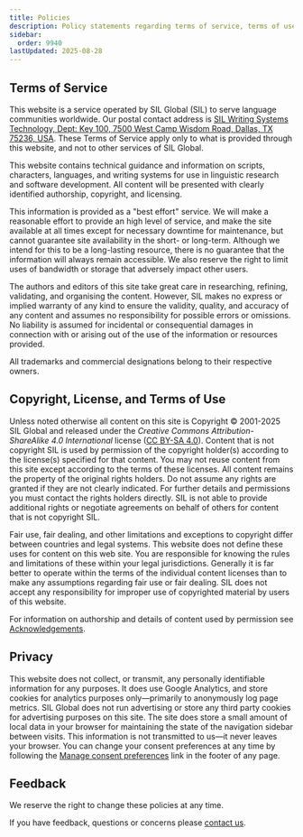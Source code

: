 ```yaml
---
title: Policies
description: Policy statements regarding terms of service, terms of use, privacy, and licensing
sidebar:
  order: 9940
lastUpdated: 2025-08-28
---
```


## Terms of Service

This website is a service operated by SIL Global (SIL) to serve language communities worldwide. Our postal contact address is [SIL Writing Systems Technology, Dept: Key 100, 7500 West Camp Wisdom Road, Dallas, TX 75236, USA][address-formating].
These Terms of Service apply only to what is provided through this website, and not to other services of SIL Global.

This website contains technical guidance and information on scripts, characters, languages, and writing systems for use in linguistic research and software development. All content will be presented with clearly identified authorship, copyright, and licensing.

This information is provided as a "best effort" service. We will make a reasonable effort to provide an high level of service, and make the site available at all times except for necessary downtime for maintenance, but cannot guarantee site availability in the short- or long-term. Although we intend for this to be a long-lasting resource, there is no guarantee that the information will always remain accessible. We also reserve the right to limit uses of bandwidth or storage that adversely impact other users.

The authors and editors of this site take great care in researching, refining, validating, and organising the content. However, SIL makes no express or implied warranty of any kind to ensure the validity, quality, and accuracy of any content and assumes no responsibility for possible errors or omissions. No liability is assumed for incidental or consequential damages in connection with or arising out of the use of the information or resources provided.

All trademarks and commercial designations belong to their respective owners.

[address-formating]: <> (Consider formating the address in a standard multiline address block)

## Copyright, License, and Terms of Use

Unless noted otherwise all content on this site is Copyright © 2001-2025 SIL Global and released under the _Creative Commons Attribution-ShareAlike 4.0 International_ license ([CC BY-SA 4.0][ccbysa4]). Content that is not copyright SIL is used by permission of the copyright holder(s) according to the license(s) specified for that content. You may not reuse content from this site except according to the terms of these licenses. All content remains the property of the original rights holders. Do not assume any rights are granted if they are not clearly indicated. For further details and permissions you must contact the rights holders directly. SIL is not able to provide additional rights or negotiate agreements on behalf of others for content that is not copyright SIL.

Fair use, fair dealing, and other limitations and exceptions to copyright differ between countries and legal systems. This website does not define these uses for content on this web site. You are responsible for knowing the rules and limitations of these within your legal jurisdictions. Generally it is far better to operate within the terms of the individual content licenses than to make any assumptions regarding fair use or fair dealing. SIL does not accept any responsibility for improper use of copyrighted material by users of this website.

For information on authorship and details of content used by permission see [Acknowledgements][acknowledgements].

## Privacy

This website does not collect, or transmit, any personally identifiable information for any purposes. It does use Google Analytics, and store cookies for analytics purposes only—primarily to anonymously log page metrics. SIL Global does not run advertising or store any third party cookies for advertising purposes on this site. The site does store a small amount of local data in your browser for maintaining the state of the navigation sidebar between visits. This information is not transmitted to us—it never leaves your browser. You can change your consent preferences at any time by following the <a href="/" data-cc="show-preferencesModal" class="cc__link">Manage consent preferences</a> link in the footer of any page.

## Feedback

We reserve the right to change these policies at any time.

If you have feedback, questions or concerns please [contact us][contact].

[acknowledgements]: /support/acknowledgements
[contact]: /support/contact
[ccbysa4]: https://creativecommons.org/licenses/by-sa/4.0/
